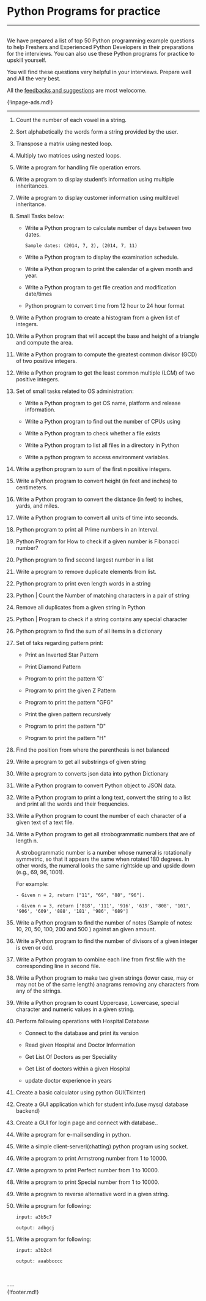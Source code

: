 # Python Programs for practice

---

<br>
  We have prepared a list of top 50 Python programming example questions to help Freshers and Experienced Python Developers in their preparations for the interviews. You can also use these Python programs for practice to upskill yourself.

  You will find these questions very helpful in your interviews. Prepare well and All the very best.
<br>

  All the [feedbacks and suggestions](https://nightwolf.in/contribute/) are most welocome.

 {!inpage-ads.md!}

---

1. Count the number of each vowel in a string.

2. Sort alphabetically the words form a string provided by the user.

3. Transpose a matrix using nested loop.

4. Multiply two matrices using nested loops.

5. Write a program for handling file operation errors.

6. Write a program to display student’s information using multiple inheritances.

7. Write a program to display customer information using multilevel inheritance.

8. Small Tasks below: 

     - Write a Python program to calculate number of days between two dates.

     	`Sample dates: (2014, 7, 2), (2014, 7, 11)`

     - Write a Python program to display the examination schedule.

     - Write a Python program to print the calendar of a given month and year.

     - Write a Python program to get file creation and modification date/times

     - Python program to convert time from 12 hour to 24 hour format

9. Write a Python program to create a histogram from a given list of integers.

10. Write a Python program that will accept the base and height of a triangle and compute the area.

11. Write a Python program to compute the greatest common divisor (GCD) of two positive integers.

12. Write a Python program to get the least common multiple (LCM) of two positive integers.

13. Set of small tasks related to OS administration: 

     - Write a Python program to get OS name, platform and release information.

     - Write a Python program to find out the number of CPUs using

     - Write a Python program to check whether a file exists

     - Write a Python program to list all files in a directory in Python

     - Write a python program to access environment variables.

14. Write a python program to sum of the first n positive integers.

15. Write a Python program to convert height (in feet and inches) to centimeters.

16. Write a Python program to convert the distance (in feet) to inches, yards, and miles.

17. Write a Python program to convert all units of time into seconds.

18. Python program to print all Prime numbers in an Interval.

19. Python Program for How to check if a given number is Fibonacci number?

20. Python program to find second largest number in a list

21. Write a program to remove duplicate elements from list.

22. Python program to print even length words in a string

23. Python | Count the Number of matching characters in a pair of string

24. Remove all duplicates from a given string in Python

25. Python | Program to check if a string contains any special character

26. Python program to find the sum of all items in a dictionary

27. Set of taks regarding pattern print: 

     - Print an Inverted Star Pattern

     - Print Diamond Pattern

     - Program to print the pattern ‘G’

     - Program to print the given Z Pattern

     - Program to print the pattern "GFG"

     - Print the given pattern recursively

     - Program to print the pattern "D"

     - Program to print the pattern "H"

28. Find the position from where the parenthesis is not balanced

29. Write a program to get all substrings of given string

30. Write a program to converts json data into python Dictionary

31. Write a Python program to convert Python object to JSON data.

32. Write a Python program to print a long text, convert the string to a list and print all the words and their frequencies.

33. Write a Python program to count the number of each character of a given text of a text file.

34. Write a Python program to get all strobogrammatic numbers that are of length n.

	A strobogrammatic number is a number whose numeral is rotationally symmetric, so that it appears the same when rotated 180 degrees. In other words, the numeral looks the same rightside up and upside down (e.g., 69, 96, 1001).

   	For example: 

	    - Given n = 2, return ["11", "69", "88", "96"]. 

	    - Given n = 3, return ['818', '111', '916', '619', '808', '101', '906', '609', '888', '181', '986', '689']

35. Write a Python program to find the number of notes (Sample of notes: 10, 20, 50, 100, 200 and 500 ) against an given amount.

36. Write a Python program to find the number of divisors of a given integer is even or odd.

37. Write a Python program to combine each line from first file with the corresponding line in second file.

38. Write a Python program to make two given strings (lower case, may or may not be of the same length) anagrams removing any characters from any of the strings.

39. Write a Python program to count Uppercase, Lowercase, special character and numeric values in a given string.

40. Perform following operations with Hospital Database

    * Connect to the database and print its version

    * Read given Hospital and Doctor Information

    * Get List Of Doctors as per Speciality

    * Get List of doctors within a given Hospital

    * update doctor experience in years

41. Create a basic calculator using python GUI(Tkinter)

42. Create a GUI application which for student info.(use mysql database backend)

43. Create a GUI for login page and connect with database..

44. Write a program for e-mail sending in python.

45. Write a simple client-serveri(chatting) python program using socket.

46. Write a program to print Armstrong number from 1 to 10000.

47. Write a program to print Perfect number from 1 to 10000.

48. Write a program to print Special number from 1 to 10000.

49. Write a program to reverse alternative word in a given string.

46. Write a program for following:

		input: a3b5c7

		output: adbgcj

46. Write a program for following:

		input: a3b2c4

		output: aaabbcccc


<br>
<br>
---
<br>
{!footer.md!}
